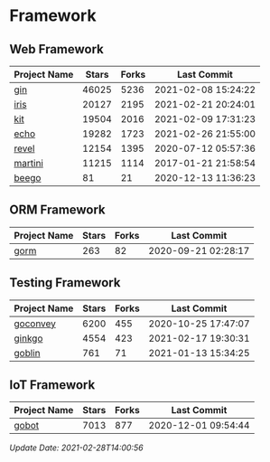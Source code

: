 # Framework

## Web Framework
| Project Name | Stars | Forks | Last Commit |
| ------------ | ----- | ----- | ----------- |
| [gin](https://github.com/gin-gonic/gin) | 46025 | 5236 | 2021-02-08 15:24:22 |
| [iris](https://github.com/kataras/iris) | 20127 | 2195 | 2021-02-21 20:24:01 |
| [kit](https://github.com/go-kit/kit) | 19504 | 2016 | 2021-02-09 17:31:23 |
| [echo](https://github.com/labstack/echo) | 19282 | 1723 | 2021-02-26 21:55:00 |
| [revel](https://github.com/revel/revel) | 12154 | 1395 | 2020-07-12 05:57:36 |
| [martini](https://github.com/go-martini/martini) | 11215 | 1114 | 2017-01-21 21:58:54 |
| [beego](https://github.com/astaxie/beego) | 81 | 21 | 2020-12-13 11:36:23 |

## ORM Framework
| Project Name | Stars | Forks | Last Commit |
| ------------ | ----- | ----- | ----------- |
| [gorm](https://github.com/jinzhu/gorm) | 263 | 82 | 2020-09-21 02:28:17 |

## Testing Framework
| Project Name | Stars | Forks | Last Commit |
| ------------ | ----- | ----- | ----------- |
| [goconvey](https://github.com/smartystreets/goconvey) | 6200 | 455 | 2020-10-25 17:47:07 |
| [ginkgo](https://github.com/onsi/ginkgo) | 4554 | 423 | 2021-02-17 19:30:31 |
| [goblin](https://github.com/franela/goblin) | 761 | 71 | 2021-01-13 15:34:25 |

## IoT Framework
| Project Name | Stars | Forks | Last Commit |
| ------------ | ----- | ----- | ----------- |
| [gobot](https://github.com/hybridgroup/gobot) | 7013 | 877 | 2020-12-01 09:54:44 |

*Update Date: 2021-02-28T14:00:56*
